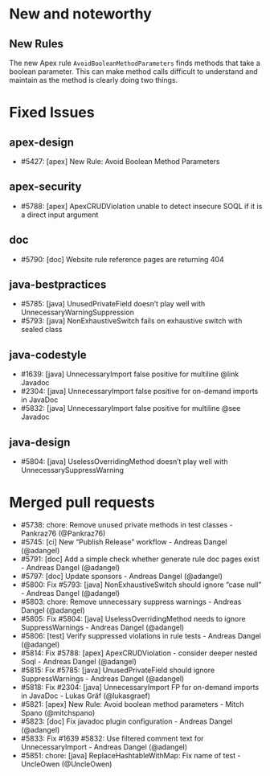 # New and noteworthy

## New Rules

The new Apex rule `AvoidBooleanMethodParameters` finds methods that take a boolean parameter. This can make method calls difficult to understand and maintain as the method is clearly doing two things.

# Fixed Issues

## apex-design

- #5427: [apex] New Rule: Avoid Boolean Method Parameters

## apex-security

- #5788: [apex] ApexCRUDViolation unable to detect insecure SOQL if it is a direct input argument

## doc

- #5790: [doc] Website rule reference pages are returning 404

## java-bestpractices

- #5785: [java] UnusedPrivateField doesn’t play well with UnnecessaryWarningSuppression
- #5793: [java] NonExhaustiveSwitch fails on exhaustive switch with sealed class

##    java-codestyle

- #1639: [java] UnnecessaryImport false positive for multiline @link Javadoc
- #2304: [java] UnnecessaryImport false positive for on-demand imports in JavaDoc
- #5832: [java] UnnecessaryImport false positive for multiline @see Javadoc

## java-design

- #5804: [java] UselessOverridingMethod doesn’t play well with UnnecessarySuppressWarning

# Merged pull requests

- #5738: chore: Remove unused private methods in test classes - Pankraz76 (@Pankraz76)
- #5745: [ci] New “Publish Release” workflow - Andreas Dangel (@adangel)
- #5791: [doc] Add a simple check whether generate rule doc pages exist - Andreas Dangel (@adangel)
- #5797: [doc] Update sponsors - Andreas Dangel (@adangel)
- #5800: Fix #5793: [java] NonExhaustiveSwitch should ignore “case null” - Andreas Dangel (@adangel)
- #5803: chore: Remove unnecessary suppress warnings - Andreas Dangel (@adangel)
- #5805: Fix #5804: [java] UselessOverridingMethod needs to ignore SuppressWarnings - Andreas Dangel (@adangel)
- #5806: [test] Verify suppressed violations in rule tests - Andreas Dangel (@adangel)
- #5814: Fix #5788: [apex] ApexCRUDViolation - consider deeper nested Soql - Andreas Dangel (@adangel)
- #5815: Fix #5785: [java] UnusedPrivateField should ignore SuppressWarnings - Andreas Dangel (@adangel)
- #5818: Fix #2304: [java] UnnecessaryImport FP for on-demand imports in JavaDoc - Lukas Gräf (@lukasgraef)
- #5821: [apex] New Rule: Avoid boolean method parameters - Mitch Spano (@mitchspano)
- #5823: [doc] Fix javadoc plugin configuration - Andreas Dangel (@adangel)
- #5833: Fix #1639 #5832: Use filtered comment text for UnnecessaryImport - Andreas Dangel (@adangel)
- #5851: chore: [java] ReplaceHashtableWithMap: Fix name of test - UncleOwen (@UncleOwen)

